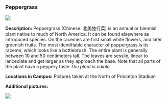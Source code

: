 ### Peppergrass

![](http://www.astro.princeton.edu/~ruixu/fig/Peppergrass.jpg)

**Description:** Peppergrass (Chinese: 北美独行菜) is an annual or biennial plant native to much of North America. It can be found elsewhere as introduced species.  On the racemes are first small white flowers, and later greenish fruits.  The most identifiable character of peppergrass is its raceme, which looks like a bottlebrush. The entire plant is generally between 10 and 50 centimeters tall. The leaves are sessile, linear to lanceolate and get larger as they approach the base. Note that all parts of the plant have a peppery taste
*The plant is edible.*

**Locations in Campus:** Pictures taken at the North of Princeton Stadium

**Additional pictures:**

![](http://www.astro.princeton.edu/~ruixu/fig/Peppergrass1.jpg)
